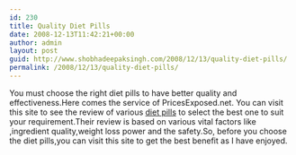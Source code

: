 ```yaml
---
id: 230
title: Quality Diet Pills
date: 2008-12-13T11:42:21+00:00
author: admin
layout: post
guid: http://www.shobhadeepaksingh.com/2008/12/13/quality-diet-pills/
permalink: /2008/12/13/quality-diet-pills/
---
```

You must choose the right diet pills to have better quality and effectiveness.Here comes the service of PricesExposed.net. You can visit this site to see the review of various [diet pills](http://pricesexposed.net/home.php?rev=reviews/Diet_Pills.php) to select the best one to suit your requirement.Their review is based on various vital factors like ,ingredient quality,weight loss power and the safety.So, before you choose the diet pills,you can visit this site to get the best benefit as I have enjoyed.
